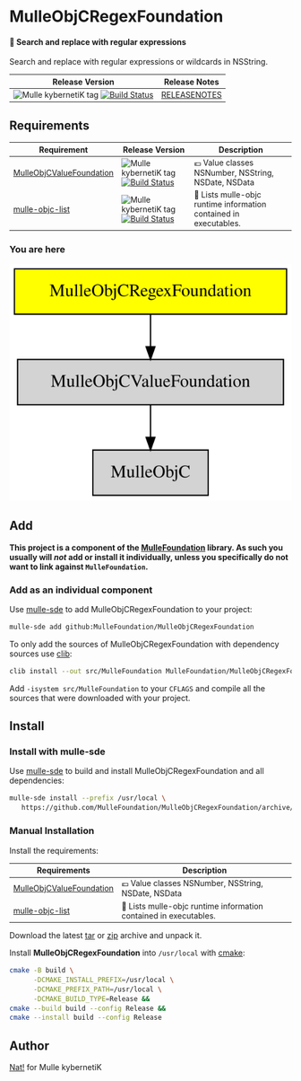 # MulleObjCRegexFoundation

#### 🫅 Search and replace with regular expressions

Search and replace with regular expressions or wildcards in NSString.


| Release Version                                       | Release Notes
|-------------------------------------------------------|--------------
| ![Mulle kybernetiK tag](https://img.shields.io/github/tag/MulleFoundation/MulleObjCRegexFoundation.svg?branch=release) [![Build Status](https://github.com/MulleFoundation/MulleObjCRegexFoundation/workflows/CI/badge.svg?branch=release)](//github.com/MulleFoundation/MulleObjCRegexFoundation/actions) | [RELEASENOTES](RELEASENOTES.md) |






## Requirements

|   Requirement         | Release Version  | Description
|-----------------------|------------------|---------------
| [MulleObjCValueFoundation](https://github.com/MulleFoundation/MulleObjCValueFoundation) | ![Mulle kybernetiK tag](https://img.shields.io/github/tag/MulleFoundation/MulleObjCValueFoundation.svg) [![Build Status](https://github.com/MulleFoundation/MulleObjCValueFoundation/workflows/CI/badge.svg?branch=release)](https://github.com/MulleFoundation/MulleObjCValueFoundation/actions/workflows/mulle-sde-ci.yml) | 💶 Value classes NSNumber, NSString, NSDate, NSData
| [mulle-objc-list](https://github.com/mulle-objc/mulle-objc-list) | ![Mulle kybernetiK tag](https://img.shields.io/github/tag/mulle-objc/mulle-objc-list.svg) [![Build Status](https://github.com/mulle-objc/mulle-objc-list/workflows/CI/badge.svg?branch=release)](https://github.com/mulle-objc/mulle-objc-list/actions/workflows/mulle-sde-ci.yml) | 📒 Lists mulle-objc runtime information contained in executables.

### You are here

![Overview](overview.dot.svg)

## Add

**This project is a component of the [MulleFoundation](//github.com/MulleFoundation/MulleFoundation) library.
As such you usually will *not* add or install it individually, unless you
specifically do not want to link against `MulleFoundation`.**


### Add as an individual component

Use [mulle-sde](//github.com/mulle-sde) to add MulleObjCRegexFoundation to your project:

``` sh
mulle-sde add github:MulleFoundation/MulleObjCRegexFoundation
```

To only add the sources of MulleObjCRegexFoundation with dependency
sources use [clib](https://github.com/clibs/clib):


``` sh
clib install --out src/MulleFoundation MulleFoundation/MulleObjCRegexFoundation
```

Add `-isystem src/MulleFoundation` to your `CFLAGS` and compile all the sources that were downloaded with your project.


## Install

### Install with mulle-sde

Use [mulle-sde](//github.com/mulle-sde) to build and install MulleObjCRegexFoundation and all dependencies:

``` sh
mulle-sde install --prefix /usr/local \
   https://github.com/MulleFoundation/MulleObjCRegexFoundation/archive/latest.tar.gz
```

### Manual Installation

Install the requirements:

| Requirements                                 | Description
|----------------------------------------------|-----------------------
| [MulleObjCValueFoundation](https://github.com/MulleFoundation/MulleObjCValueFoundation)             | 💶 Value classes NSNumber, NSString, NSDate, NSData
| [mulle-objc-list](https://github.com/mulle-objc/mulle-objc-list)             | 📒 Lists mulle-objc runtime information contained in executables.

Download the latest [tar](https://github.com/MulleFoundation/MulleObjCRegexFoundation/archive/refs/tags/latest.tar.gz) or [zip](https://github.com/MulleFoundation/MulleObjCRegexFoundation/archive/refs/tags/latest.zip) archive and unpack it.

Install **MulleObjCRegexFoundation** into `/usr/local` with [cmake](https://cmake.org):

``` sh
cmake -B build \
      -DCMAKE_INSTALL_PREFIX=/usr/local \
      -DCMAKE_PREFIX_PATH=/usr/local \
      -DCMAKE_BUILD_TYPE=Release &&
cmake --build build --config Release &&
cmake --install build --config Release
```

## Author

[Nat!](https://mulle-kybernetik.com/weblog) for Mulle kybernetiK  


